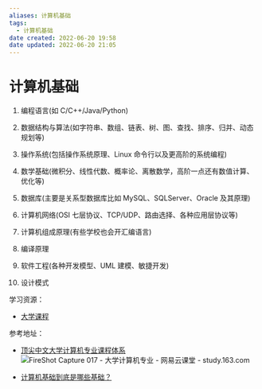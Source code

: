 ```yaml
---
aliases: 计算机基础
tags:
  - 计算机基础
date created: 2022-06-20 19:58
date updated: 2022-06-20 21:05
---
```


# 计算机基础

1. 编程语言(如 C/C++/Java/Python)

2. 数据结构与算法(如字符串、数组、链表、树、图、查找、排序、归并、动态规划等)

3. 操作系统(包括操作系统原理、Linux 命令行以及更高阶的系统编程)

4. 数学基础(微积分、线性代数、概率论、离散数学，高阶一点还有数值计算、优化等)

5. 数据库(主要是关系型数据库比如 MySQL、SQLServer、Oracle 及其原理)

6. 计算机网络(OSI 七层协议、TCP/UDP、路由选择、各种应用层协议等)

7. 计算机组成原理(有些学校也会开汇编语言)

8. 编译原理

9. 软件工程(各种开发模型、UML 建模、敏捷开发)

10. 设计模式

学习资源：

- [大学课程](%E5%A4%A7%E5%AD%A6%E8%AF%BE%E7%A8%8B.md)

参考地址：

- [顶尖中文大学计算机专业课程体系](https://study.163.com/curricula/cs.htm)![FireShot Capture 017 - 大学计算机专业 - 网易云课堂 - study.163.com](https://cdn.jsdelivr.net/gh/FourteenD/PicBed/2020-12-21%2018-26-41_FireShot%20Capture%20017%20-%20%E5%A4%A7%E5%AD%A6%E8%AE%A1%E7%AE%97%E6%9C%BA%E4%B8%93%E4%B8%9A%20-%20%E7%BD%91%E6%98%93%E4%BA%91%E8%AF%BE%E5%A0%82%20-%20study.163.com.png)

- [计算机基础到底是哪些基础？](https://www.zhihu.com/question/31528376/answer/692405340)
